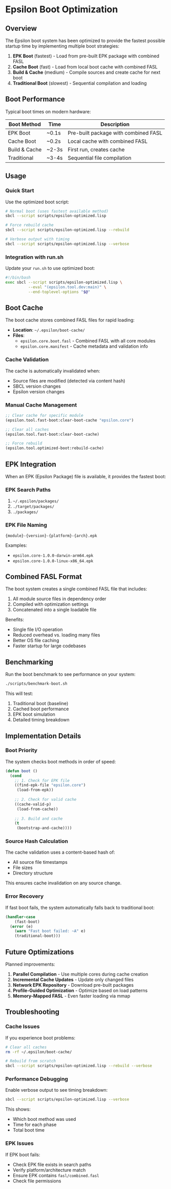 # Epsilon Boot Optimization

## Overview

The Epsilon boot system has been optimized to provide the fastest possible startup time by implementing multiple boot strategies:

1. **EPK Boot** (fastest) - Load from pre-built EPK package with combined FASL
2. **Cache Boot** (fast) - Load from local boot cache with combined FASL
3. **Build & Cache** (medium) - Compile sources and create cache for next boot
4. **Traditional Boot** (slowest) - Sequential compilation and loading

## Boot Performance

Typical boot times on modern hardware:

| Boot Method | Time | Description |
|------------|------|-------------|
| EPK Boot | ~0.1s | Pre-built package with combined FASL |
| Cache Boot | ~0.2s | Local cache with combined FASL |
| Build & Cache | ~2-3s | First run, creates cache |
| Traditional | ~3-4s | Sequential file compilation |

## Usage

### Quick Start

Use the optimized boot script:

```bash
# Normal boot (uses fastest available method)
sbcl --script scripts/epsilon-optimized.lisp

# Force rebuild cache
sbcl --script scripts/epsilon-optimized.lisp --rebuild

# Verbose output with timing
sbcl --script scripts/epsilon-optimized.lisp --verbose
```

### Integration with run.sh

Update your `run.sh` to use optimized boot:

```bash
#!/bin/bash
exec sbcl --script scripts/epsilon-optimized.lisp \
          --eval "(epsilon.tool.dev:main)" \
          --end-toplevel-options "$@"
```

## Boot Cache

The boot cache stores combined FASL files for rapid loading:

- **Location**: `~/.epsilon/boot-cache/`
- **Files**:
  - `epsilon.core.boot.fasl` - Combined FASL with all core modules
  - `epsilon.core.manifest` - Cache metadata and validation info

### Cache Validation

The cache is automatically invalidated when:
- Source files are modified (detected via content hash)
- SBCL version changes
- Epsilon version changes

### Manual Cache Management

```lisp
;; Clear cache for specific module
(epsilon.tool.fast-boot:clear-boot-cache "epsilon.core")

;; Clear all caches
(epsilon.tool.fast-boot:clear-boot-cache)

;; Force rebuild
(epsilon.tool.optimized-boot:rebuild-cache)
```

## EPK Integration

When an EPK (Epsilon Package) file is available, it provides the fastest boot:

### EPK Search Paths

1. `~/.epsilon/packages/`
2. `./target/packages/`
3. `./packages/`

### EPK File Naming

```
{module}-{version}-{platform}-{arch}.epk
```

Examples:
- `epsilon.core-1.0.0-darwin-arm64.epk`
- `epsilon.core-1.0.0-linux-x86_64.epk`

## Combined FASL Format

The boot system creates a single combined FASL file that includes:

1. All module source files in dependency order
2. Compiled with optimization settings
3. Concatenated into a single loadable file

Benefits:
- Single file I/O operation
- Reduced overhead vs. loading many files
- Better OS file caching
- Faster startup for large codebases

## Benchmarking

Run the boot benchmark to see performance on your system:

```bash
./scripts/benchmark-boot.sh
```

This will test:
1. Traditional boot (baseline)
2. Cached boot performance
3. EPK boot simulation
4. Detailed timing breakdown

## Implementation Details

### Boot Priority

The system checks boot methods in order of speed:

```lisp
(defun boot ()
  (cond
    ;; 1. Check for EPK file
    ((find-epk-file "epsilon.core")
     (load-from-epk))
    
    ;; 2. Check for valid cache
    ((cache-valid-p)
     (load-from-cache))
    
    ;; 3. Build and cache
    (t
     (bootstrap-and-cache))))
```

### Source Hash Calculation

The cache validation uses a content-based hash of:
- All source file timestamps
- File sizes
- Directory structure

This ensures cache invalidation on any source change.

### Error Recovery

If fast boot fails, the system automatically falls back to traditional boot:

```lisp
(handler-case
    (fast-boot)
  (error (e)
    (warn "Fast boot failed: ~A" e)
    (traditional-boot)))
```

## Future Optimizations

Planned improvements:

1. **Parallel Compilation** - Use multiple cores during cache creation
2. **Incremental Cache Updates** - Update only changed files
3. **Network EPK Repository** - Download pre-built packages
4. **Profile-Guided Optimization** - Optimize based on load patterns
5. **Memory-Mapped FASL** - Even faster loading via mmap

## Troubleshooting

### Cache Issues

If you experience boot problems:

```bash
# Clear all caches
rm -rf ~/.epsilon/boot-cache/

# Rebuild from scratch
sbcl --script scripts/epsilon-optimized.lisp --rebuild --verbose
```

### Performance Debugging

Enable verbose output to see timing breakdown:

```bash
sbcl --script scripts/epsilon-optimized.lisp --verbose
```

This shows:
- Which boot method was used
- Time for each phase
- Total boot time

### EPK Issues

If EPK boot fails:
- Check EPK file exists in search paths
- Verify platform/architecture match
- Ensure EPK contains `fasl/combined.fasl`
- Check file permissions